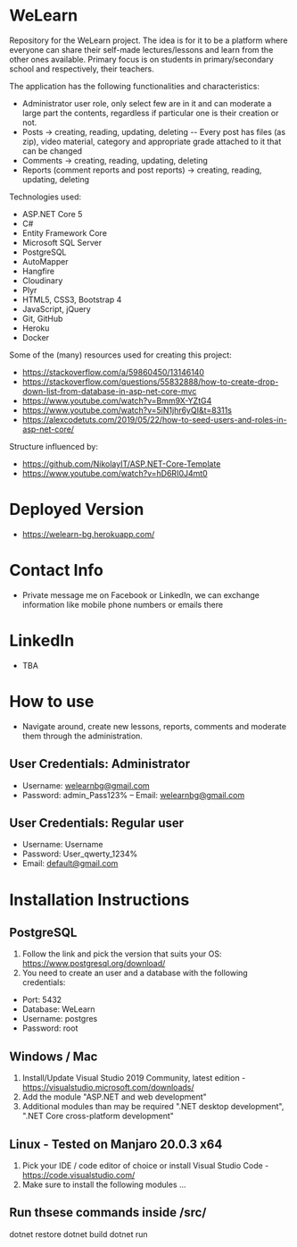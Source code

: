 # WeLearn

Repository for the WeLearn project.
The idea is for it to be a platform where everyone can share their self-made lectures/lessons and learn from the other ones available.
Primary focus is on students in primary/secondary school and respectively, their teachers. 

The application has the following functionalities and characteristics:
- Administrator user role, only select few are in it and can moderate a large part the contents, regardless if particular one is their creation or not.
- Posts -> creating, reading, updating, deleting
-- Every post has files (as zip), video material, category and appropriate grade attached to it that can be changed
- Comments -> creating, reading, updating, deleting
- Reports (comment reports and post reports) -> creating, reading, updating, deleting

Technologies used:
- ASP.NET Core 5
- C#
- Entity Framework Core
- Microsoft SQL Server 
- PostgreSQL
- AutoMapper
- Hangfire
- Cloudinary
- Plyr 
- HTML5, CSS3, Bootstrap 4
- JavaScript, jQuery
- Git, GitHub
- Heroku
- Docker

Some of the (many) resources used for creating this project:
- https://stackoverflow.com/a/59860450/13146140
- https://stackoverflow.com/questions/55832888/how-to-create-drop-down-list-from-database-in-asp-net-core-mvc
- https://www.youtube.com/watch?v=Bmm9X-YZtG4
- https://www.youtube.com/watch?v=5iN1jhr6yQI&t=8311s
- https://alexcodetuts.com/2019/05/22/how-to-seed-users-and-roles-in-asp-net-core/

Structure influenced by:
- https://github.com/NikolayIT/ASP.NET-Core-Template
- https://www.youtube.com/watch?v=hD6RI0J4mt0

# Deployed Version
- https://welearn-bg.herokuapp.com/

# Contact Info
- Private message me on Facebook or LinkedIn, we can exchange information like mobile phone numbers or emails there

# LinkedIn 
- TBA

# How to use 
- Navigate around, create new lessons, reports, comments and moderate them through the administration.

## User Credentials: Administrator
- Username: welearnbg@gmail.com
- Password: admin_Pass123%
– Email: welearnbg@gmail.com

## User Credentials: Regular user
- Username: Username
- Password: User_qwerty_1234%
- Email: default@gmail.com

# Installation Instructions

## PostgreSQL
1. Follow the link and pick the version that suits your OS: https://www.postgresql.org/download/
2. You need to create an user and a database with the following credentials:
- Port: 5432
- Database: WeLearn
- Username: postgres
- Password: root

## Windows / Mac
1. Install/Update Visual Studio 2019 Community, latest edition - https://visualstudio.microsoft.com/downloads/
2. Add the module "ASP.NET and web development"
3. Additional modules than may be required ".NET desktop development", ".NET Core cross-platform development"

## Linux - Tested on Manjaro 20.0.3 x64
1. Pick your IDE / code editor of choice or install Visual Studio Code - https://code.visualstudio.com/
2. Make sure to install the following modules ...

## Run thsese commands inside /src/
dotnet restore
dotnet build
dotnet run
